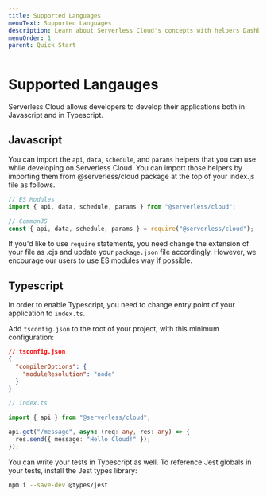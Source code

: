 ```yaml
---
title: Supported Languages
menuText: Supported Languages
description: Learn about Serverless Cloud's concepts with helpers Dashboard. 
menuOrder: 1
parent: Quick Start
---
```


# Supported Langauges 

Serverless Cloud allows developers to develop their applications both in Javascript and in Typescript.


## Javascript 

You can import the `api`, `data`, `schedule`, and `params` helpers that you can use while developing on Serverless Cloud. You can import those helpers by importing them from @serverless/cloud package at the top of your index.js file as follows.

```javascript
// ES Modules
import { api, data, schedule, params } from "@serverless/cloud";

// CommonJS
const { api, data, schedule, params } = require("@serverless/cloud");
```

If you'd like to use `require` statements, you need change the extension of your file as .cjs and update your `package.json` file accordingly. However, we encourage our users to use ES modules way if possible. 

## Typescript 

In order to enable Typescript, you need to change  entry point of your application to `index.ts`.

Add `tsconfig.json` to the root of your project, with this minimum configuration:

```json
// tsconfig.json
{
  "compilerOptions": {
    "moduleResolution": "node"
  }
}
```

```typescript
// index.ts

import { api } from "@serverless/cloud";

api.get("/message", async (req: any, res: any) => {
  res.send({ message: "Hello Cloud!" });
});
```

You can write your tests in Typescript as well. To reference Jest globals in your tests, install the Jest types library:

```bash
npm i --save-dev @types/jest
```
